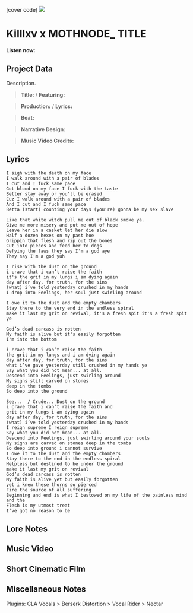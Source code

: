 [cover code] ![](57175019_319474918741616_8502199518755923887_n.jpg)

# Killlxv x MOTHNODE_ TITLE

**Listen now:** 

## Project Data

Description.

> **Title:**  / **Featuring:** 

> **Production:**  / **Lyrics:** 

> **Beat:**

> **Narrative Design:**

> **Music Video Credits:**

## Lyrics

```
I sigh with the death on my face
I walk around with a pair of blades
I cut and I fuck same pace
Got blood on my face I fuck with the taste
Better stay away or you'll be erased
Cuz I walk around with a pair of blades
And I cut and I fuck same pace
Betta (start) counting your days (you're) gonna be my sex slave

Like that white witch pull me out of black smoke ya. 
Give me more misery and put me out of hope
Leave her in a casket let her die slow
Half a dozen hexes on my past hoe
Grippin that flesh and rip out the bones
Cut into pieces and feed her to dogs
Defying the laws they say I'm a god aye
They say I'm a god yuh

I rise with the dust on the ground
i crave that i can’t raise the faith 
it's the grit in my lungs i am dying again 
day after day, for truth, for the sins 
(what) i’ve told yesterday crushed in my hands
I drop into Feelings, her soul just swirling around

I owe it to the dust and the empty chambers 
Stay there to the very end in the endless spiral 
make it last my grit on revival, it's a fresh spit it's a fresh spit ye

God’s dead carcass is rotten 
My faith is alive but it's easily forgotten
I'm into the bottom 

i crave that i can’t raise the faith 
the grit in my lungs and i am dying again 
day after day, for truth, for the sins 
what i’ve gave yesterday still crushed in my hands ye
Say what you did not mean... at all. 
Descend into Feelings, just swirling around 
My signs still carved on stones 
deep in the tombs
So deep into the ground

See...  / Crude... Dust on the ground 
i crave that i can’t raise the faith and
grit in my lungs i am dying again 
day after day, for truth, for the sins 
(what) i’ve told yesterday crushed in my hands
I reign supreme I reign supreme
Say what you did not mean... at all. 
Descend into Feelings, just swirling around your souls
My signs are carved on stones deep in the tombs
So deep into ground i cannot survive
I owe it to the dust and the empty chambers 
Stay there to the end in the endless spiral 
Helpless but destined to be under the ground
make it last my grit on revival
God’s dead carcass is rotten 
My faith is alive yet but easily forgotten
yet i knew these thorns so pierced 
Fire the source of all suffering 
Beginning and end is what I bestowed on my life of the painless mind and the
Flesh is my utmost treat
I’ve got no reason to be

```

## Lore Notes

## Music Video

## Short Cinematic Film

## Miscellaneous Notes

Plugins: CLA Vocals > Berserk Distortion > Vocal Rider > Nectar

